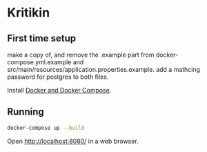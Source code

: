 # Kritikin

## First time setup

make a copy of, and remove the .example part from docker-compose.yml.example and src/main/resources/application.properties.example.
add a mathcing password for postgres to both files.

Install [Docker and Docker Compose](https://docs.docker.com/get-docker/).

## Running

```bash
docker-compose up --build
```

Open <http://localhost:8080/> in a web browser.
